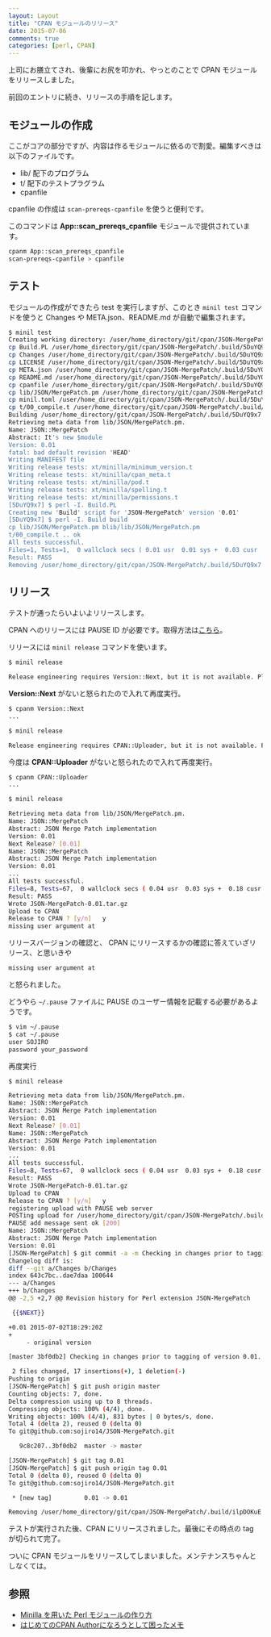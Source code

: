 ```yaml
---
layout: Layout
title: "CPAN モジュールのリリース"
date: 2015-07-06
comments: true
categories: [perl, CPAN]
---
```

上司にお膳立てされ、後輩にお尻を叩かれ、やっとのことで CPAN モジュールをリリースしました。

前回のエントリに続き、リリースの手順を記します。

## モジュールの作成

ここがコアの部分ですが、内容は作るモジュールに依るので割愛。編集すべきは以下のファイルです。

* lib/ 配下のプログラム
* t/ 配下のテストプラグラム
* cpanfile

cpanfile の作成は ``` scan-prereqs-cpanfile ``` を使うと便利です。

このコマンドは **App::scan_prereqs_cpanfile** モジュールで提供されています。

```bash
cpanm App::scan_prereqs_cpanfile
scan-prereqs-cpanfile > cpanfile
```

## テスト

モジュールの作成ができたら test を実行しますが、このとき ``` minil test ``` コマンドを使うと Changes や META.json、README.md が自動で編集されます。

```bash
$ minil test
Creating working directory: /user/home_directory/git/cpan/JSON-MergePatch/.build/5DuYQ9x7
cp Build.PL /user/home_directory/git/cpan/JSON-MergePatch/.build/5DuYQ9x7/Build.PL
cp Changes /user/home_directory/git/cpan/JSON-MergePatch/.build/5DuYQ9x7/Changes
cp LICENSE /user/home_directory/git/cpan/JSON-MergePatch/.build/5DuYQ9x7/LICENSE
cp META.json /user/home_directory/git/cpan/JSON-MergePatch/.build/5DuYQ9x7/META.json
cp README.md /user/home_directory/git/cpan/JSON-MergePatch/.build/5DuYQ9x7/README.md
cp cpanfile /user/home_directory/git/cpan/JSON-MergePatch/.build/5DuYQ9x7/cpanfile
cp lib/JSON/MergePatch.pm /user/home_directory/git/cpan/JSON-MergePatch/.build/5DuYQ9x7/lib/JSON/MergePatch.pm
cp minil.toml /user/home_directory/git/cpan/JSON-MergePatch/.build/5DuYQ9x7/minil.toml
cp t/00_compile.t /user/home_directory/git/cpan/JSON-MergePatch/.build/5DuYQ9x7/t/00_compile.t
Building /user/home_directory/git/cpan/JSON-MergePatch/.build/5DuYQ9x7
Retrieving meta data from lib/JSON/MergePatch.pm.
Name: JSON::MergePatch
Abstract: It's new $module
Version: 0.01
fatal: bad default revision 'HEAD'
Writing MANIFEST file
Writing release tests: xt/minilla/minimum_version.t
Writing release tests: xt/minilla/cpan_meta.t
Writing release tests: xt/minilla/pod.t
Writing release tests: xt/minilla/spelling.t
Writing release tests: xt/minilla/permissions.t
[5DuYQ9x7] $ perl -I. Build.PL
Creating new 'Build' script for 'JSON-MergePatch' version '0.01'
[5DuYQ9x7] $ perl -I. Build build
cp lib/JSON/MergePatch.pm blib/lib/JSON/MergePatch.pm
t/00_compile.t .. ok   
All tests successful.
Files=1, Tests=1,  0 wallclock secs ( 0.01 usr  0.01 sys +  0.03 cusr  0.01 csys =  0.06 CPU)
Result: PASS
Removing /user/home_directory/git/cpan/JSON-MergePatch/.build/5DuYQ9x7
```

## リリース

テストが通ったらいよいよリリースします。

CPAN へのリリースには PAUSE ID が必要です。取得方法は[こちら](http://blog.sojiro.me/blog/2015/05/17/get-pause-id/)。

リリースには ``` minil release ``` コマンドを使います。

```bash
$ minil release

Release engineering requires Version::Next, but it is not available. Please install Version::Next using your preferred CPAN client at ...
```

 **Version::Next** がないと怒られたので入れて再度実行。

```bash
$ cpanm Version::Next
...

$ minil release

Release engineering requires CPAN::Uploader, but it is not available. Please install CPAN::Uploader using your preferred CPAN client at ...
```

今度は **CPAN::Uploader** がないと怒られたので入れて再度実行。

```bash
$ cpanm CPAN::Uploader
...

$ minil release

Retrieving meta data from lib/JSON/MergePatch.pm.
Name: JSON::MergePatch
Abstract: JSON Merge Patch implementation
Version: 0.01
Next Release? [0.01] 
Name: JSON::MergePatch
Abstract: JSON Merge Patch implementation
Version: 0.01
...
All tests successful.
Files=8, Tests=67,  0 wallclock secs ( 0.04 usr  0.03 sys +  0.18 cusr  0.04 csys =  0.29 CPU)
Result: PASS
Wrote JSON-MergePatch-0.01.tar.gz
Upload to CPAN
Release to CPAN ? [y/n]   y
missing user argument at
```

リリースバージョンの確認と、 CPAN にリリースするかの確認に答えていざリリース、と思いきや

```bash
missing user argument at
```

と怒られました。

どうやら ``` ~/.pause ``` ファイルに PAUSE のユーザー情報を記載する必要があるようです。

```bash
$ vim ~/.pause
$ cat ~/.pause
user SOJIRO
password your_password
```

再度実行

```bash
$ minil release

Retrieving meta data from lib/JSON/MergePatch.pm.
Name: JSON::MergePatch
Abstract: JSON Merge Patch implementation
Version: 0.01
Next Release? [0.01] 
Name: JSON::MergePatch
Abstract: JSON Merge Patch implementation
Version: 0.01
...
All tests successful.
Files=8, Tests=67,  0 wallclock secs ( 0.04 usr  0.03 sys +  0.18 cusr  0.05 csys =  0.30 CPU)
Result: PASS
Wrote JSON-MergePatch-0.01.tar.gz
Upload to CPAN
Release to CPAN ? [y/n]   y
registering upload with PAUSE web server
POSTing upload for /user/home_directory/git/cpan/JSON-MergePatch/.build/ilpDOKuE/JSON-MergePatch-0.01.tar.gz to https://pause.perl.org/pause/authenquery
PAUSE add message sent ok [200]
Name: JSON::MergePatch
Abstract: JSON Merge Patch implementation
Version: 0.01
[JSON-MergePatch] $ git commit -a -m Checking in changes prior to tagging of version 0.01.
Changelog diff is:
diff --git a/Changes b/Changes
index 643c7bc..dae7daa 100644
--- a/Changes
+++ b/Changes
@@ -2,5 +2,7 @@ Revision history for Perl extension JSON-MergePatch

 {{$NEXT}}

+0.01 2015-07-02T18:29:20Z
+
     - original version

[master 3bf0db2] Checking in changes prior to tagging of version 0.01.

 2 files changed, 17 insertions(+), 1 deletion(-)
Pushing to origin
[JSON-MergePatch] $ git push origin master
Counting objects: 7, done.
Delta compression using up to 8 threads.
Compressing objects: 100% (4/4), done.
Writing objects: 100% (4/4), 831 bytes | 0 bytes/s, done.
Total 4 (delta 2), reused 0 (delta 0)
To git@github.com:sojiro14/JSON-MergePatch.git

   9c8c207..3bf0db2  master -> master

[JSON-MergePatch] $ git tag 0.01
[JSON-MergePatch] $ git push origin tag 0.01
Total 0 (delta 0), reused 0 (delta 0)
To git@github.com:sojiro14/JSON-MergePatch.git

 * [new tag]         0.01 -> 0.01

Removing /user/home_directory/git/cpan/JSON-MergePatch/.build/ilpDOKuE
```

テストが実行された後、CPAN にリリースされました。最後にその時点の tag が切られて完了。

ついに CPAN モジュールをリリースしてしまいました。メンテナンスちゃんとしなくては。

## 参照

* [Minilla を用いた Perl モジュールの作り方](http://blog.64p.org/entry/2013/05/14/080423)
* [はじめてのCPAN Authorになろうとして困ったメモ](http://hotolab.net/blog/first_minil/)

